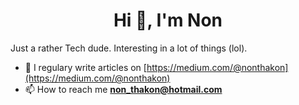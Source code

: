 <h1 align="center">Hi 👋, I'm Non</h1>
<p>Just a rather Tech dude. Interesting in a lot of things (lol).</p>

- 📝 I regulary write articles on [https://medium.com/@nonthakon](https://medium.com/@nonthakon)
- 📫 How to reach me **non_thakon@hotmail.com**

</p>
